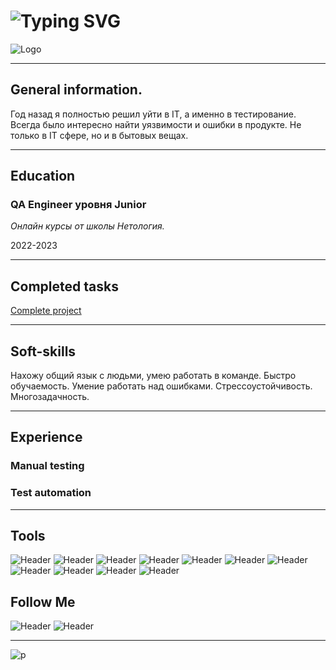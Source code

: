 
![Typing SVG](https://readme-typing-svg.herokuapp.com?font=Fira+Code&duration=1000&pause=1000&color=1e1ca6&width=435&lines=import+General+information.;import+Education.;import+Completed+tasks.;import+Soft-skills.;import+Experience.;import+Tools.;import+Follow+Me.;import+Projects+and+works.)
=======

![Logo](http://joxi.ru/v29KZE7FjYLEYr)
_______

## General information. 
Год назад я полностью решил уйти в IT, а именно в тестирование. Всегда было интересно найти уязвимости и ошибки в продукте. Не только в IT сфере, но и в бытовых вещах.
______

## Education 
### QA Engineer уровня Junior 
*Онлайн курсы от школы Нетология.*

2022-2023


________


## Completed tasks
[Сomplete project](https://github.com/DmitriyQa47/Diploma)



_______

## Soft-skills
Нахожу общий язык с людьми, умею работать в команде.
Быстро обучаемость.
Умение работать над ошибками.
Стрессоустойчивость.
Многозадачность.
________
## Experience
### Manual testing
### Test automation
________

## Tools
![Header](https://img.shields.io/badge/Jira-090909?style=for-the-badge&logo=jira&logoColor=136be1)
![Header](https://img.shields.io/badge/Postman-090909?style=for-the-badge&logo=postman&logoColor=f76935)
![Header](https://img.shields.io/badge/Github-090909?style=for-the-badge&logo=github&logoColor=8cc4d7)
![Header](https://img.shields.io/badge/MySQL-090909?style=for-the-badge&logo=mysql&logoColor=00618a)
![Header](https://img.shields.io/badge/DevTools-090909?style=for-the-badge&logo=googlechrome&logoColor=2674f2)
![Header](https://img.shields.io/badge/Java/selenide-090909?style=for-the-badge&logo=Oracle&logoColor=136be1)
![Header](https://img.shields.io/badge/VScode-090909?style=for-the-badge&logo=VisualStudioCode&logoColor=136be1)
![Header](https://img.shields.io/badge/appveyor-090909?style=for-the-badge&logo=appveyor&logoColor=136be1)
![Header](https://img.shields.io/badge/Artificial.intelligence-090909?style=for-the-badge&logo=OpenAI&logoColor=136be1)
![Header](https://img.shields.io/badge/Docker-090909?style=for-the-badge&logo=Docker&logoColor=00618a)
![Header](https://img.shields.io/badge/DBeaver-090909?style=for-the-badge&logo=DBeaver&logoColor=00618a)

## Follow Me

![Header](https://img.shields.io/badge/8(904)5096299-090909?style=for-the-badge&logo=&logoColor=9939a3)
![Header](https://img.shields.io/badge/sikorskiy_1997@list.ru-090909?style=for-the-badge&logo=gmail&logoColor=31a5db)
_________

![p](https://media4.giphy.com/media/qgQUggAC3Pfv687qPC/giphy.gif?cid=ecf05e47942dc034lmxk6mqzfeao2rk7mtu1bc5w5p51zmcq&rid=giphy.gif&ct=g)

